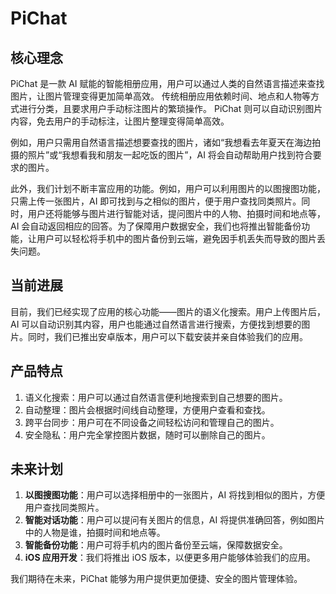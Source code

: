 # PiChat

## 核心理念

PiChat 是一款 AI 赋能的智能相册应用，用户可以通过人类的自然语言描述来查找图片，让图片管理变得更加简单高效。
传统相册应用依赖时间、地点和人物等方式进行分类，且要求用户手动标注图片的繁琐操作。
PiChat 则可以自动识别图片内容，免去用户的手动标注，让图片整理变得简单高效。

例如，用户只需用自然语言描述想要查找的图片，诸如“我想看去年夏天在海边拍摄的照片”或“我想看我和朋友一起吃饭的图片”，AI 将会自动帮助用户找到符合要求的图片。

此外，我们计划不断丰富应用的功能。例如，用户可以利用图片的以图搜图功能，只需上传一张图片，AI 即可找到与之相似的图片，便于用户查找同类照片。同时，用户还将能够与图片进行智能对话，提问图片中的人物、拍摄时间和地点等，AI 会自动返回相应的回答。为了保障用户数据安全，我们也将推出智能备份功能，让用户可以轻松将手机中的图片备份到云端，避免因手机丢失而导致的图片丢失问题。

## 当前进展

目前，我们已经实现了应用的核心功能——图片的语义化搜索。用户上传图片后，AI 可以自动识别其内容，用户也能通过自然语言进行搜索，方便找到想要的图片。同时，我们已推出安卓版本，用户可以下载安装并亲自体验我们的应用。

## 产品特点

1. 语义化搜索：用户可以通过自然语言便利地搜索到自己想要的图片。
2. 自动整理：图片会根据时间线自动整理，方便用户查看和查找。
3. 跨平台同步：用户可在不同设备之间轻松访问和管理自己的图片。
4. 安全隐私：用户完全掌控图片数据，随时可以删除自己的图片。

## 未来计划

1. **以图搜图功能**：用户可以选择相册中的一张图片，AI 将找到相似的图片，方便用户查找同类照片。
2. **智能对话功能**：用户可以提问有关图片的信息，AI 将提供准确回答，例如图片中的人物是谁，拍摄时间和地点等。
3. **智能备份功能**：用户可将手机内的图片备份至云端，保障数据安全。
4. **iOS 应用开发**：我们将推出 iOS 版本，以便更多用户能够体验我们的应用。

我们期待在未来，PiChat 能够为用户提供更加便捷、安全的图片管理体验。
